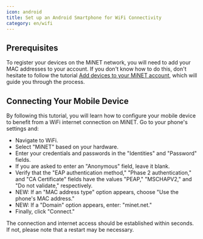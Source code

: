 ```yaml
---
icon: android
title: Set up an Android Smartphone for WiFi Connectivity
category: en/wifi
---
```


## Prerequisites

To register your devices on the MiNET network, you will need to add your MAC addresses to your account. If you don't know how to do this, don't hesitate to follow the tutorial [Add devices to your MiNET account](/tutorials/add-devices), which will guide you through the process.

## Connecting Your Mobile Device

By following this tutorial, you will learn how to configure your mobile device to benefit from a WiFi internet connection on MiNET. Go to your phone's settings and:

- Navigate to WiFi.
- Select "MiNET" based on your hardware.
- Enter your credentials and passwords in the "Identities" and "Password" fields.
- If you are asked to enter an "Anonymous" field, leave it blank.
- Verify that the "EAP authentication method," "Phase 2 authentication," and "CA Certificate" fields have the values "PEAP," "MSCHAPV2," and "Do not validate," respectively.
- NEW: If an "MAC address type" option appears, choose "Use the phone's MAC address."
- NEW: If a "Domain" option appears, enter: "minet.net."
- Finally, click "Connect."

The connection and internet access should be established within seconds. If not, please note that a restart may be necessary.
